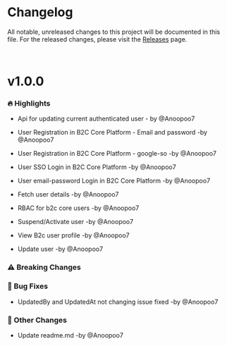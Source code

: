 # Changelog

All notable, unreleased changes to this project will be documented in this file. For the released changes, please visit the [Releases](https://github.com/florimus/flourimus-b2c-core/releases) page.

</br>

# v1.0.0

### 🔥 Highlights
- Api for updating current authenticated user - by @Anoopoo7

- User Registration in B2C Core Platform - Email and password -by @Anoopoo7
- User Registration in B2C Core Platform - google-so -by @Anoopoo7
- User SSO Login in B2C Core Platform -by @Anoopoo7
- User email-password Login in B2C Core Platform -by @Anoopoo7
- Fetch user details -by @Anoopoo7
- RBAC for b2c core users -by @Anoopoo7
- Suspend/Activate user -by @Anoopoo7
- View B2c user profile -by @Anoopoo7
- Update user -by @Anoopoo7

### ⚠️ Breaking Changes

### 🐛 Bug Fixes
- UpdatedBy and UpdatedAt not changing issue fixed -by @Anoopoo7

### 📌 Other Changes
- Update readme.md -by @Anoopoo7
